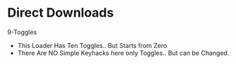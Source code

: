 # Direct Downloads
9-Toggles
 - This Loader Has Ten Toggles.. But Starts from Zero
 - There Are NO Simple Keyhacks here only Toggles.. But can be Changed.
